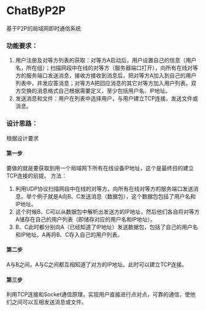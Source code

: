 # ChatByP2P
基于P2P的局域网即时通信系统
### 功能要求：
1. 用户注册及对等方列表的获取：对等方A启动后，用户设置自己的信息（用户名，所在组）；扫描网段中在线的对等方（服务器端口打开），向所有在线对等方的服务端口发送消息，接收方接收到消息后，把对等方A加入到自己的用户列表中，并发应答消息；对等方A把回应消息的其它对等方加入用户列表。双方交换的消息格式自己根据需要定义，至少包括用户名、IP地址。
2. 发送消息和文件：用户在列表中选择用户，与用户建立TCP连接，发送文件或消息。
### 设计思路：
根据设计要求
#### 第一步
要做的就是要获取到用一个局域网下所有在线设备IP地址，这个是最终目的建立TCP连接的前提。
方法：
1. 利用UDP协议扫描网段中在线的对等方。向所有在线对等方的服务端口发送消息。举个例子就是A向B、C发送消息（数据包），这个数据包包括了用户名和IP地址。
2. 这个时候B、C可以从数据包中解析出发送方的IP地址，然后他们各自将对等方A储存在自己的用户列表（即储存对应的用户名和IP地址）。
3. B、C此时都分别向A（已经知道了IP地址）发送数据包，包括了自己的用户名和IP地址。A再将B、C存入自己的用户列表。
#### 第二步
A与B之间，A与C之间都互相知道了对方的IP地址。此时可以建立TCP连接。
#### 第三步
利用TCP连接和Socket通信原理，实现用户直接进行点对点，可靠的通信，使他们之间可以互相发送消息或文件。
